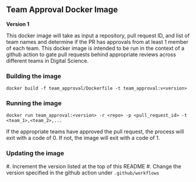 ## Team Approval Docker Image

**Version 1**

This docker image will take as input a repository, pull request ID, and list of team names and determine if the PR has approvals from at least 1 member of each team. This docker image is intended to be run in the context of a github action to gate pull requests behind appropriate reviews across different teams in Digital Science.

### Building the image

```
docker build -f team_approval/Dockerfile -t team_approval:v<version>
```

### Running the image

```
docker run team_approval:<version> -r <repo> -p <pull_request_id> -t <team_1>,<team_2>,...
```

If the appropriate teams have approved the pull request, the process will exit with a code of 0. If not, the image will exit with a code of 1.

### Updating the image

#. Increment the version listed at the top of this README
#. Change the version specified in the github action under `.github/workflows`
